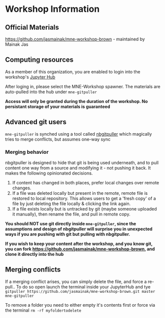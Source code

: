 # Workshop Information


## Official Materials  

https://github.com/jasmainak/mne-workshop-brown - maintained by Mainak Jas

## Computing resources

As a member of this organization, you are enabled to login into the workshop's [Jupyter Hub](https://ccv.jupyter.brown.edu)

After loging in, please select the MNE-Workshop spawner. The materials are auto-pulled into the hub under `mne-gitpuller` 

**Access will only be granted during the duration of the workshop. No persistant storage of your materials is guaranteed**


## Advanced git users

`mne-gitpuller` is synched using a tool called [nbgitpuller](https://github.com/jupyterhub/nbgitpuller) which magically tries to merge conflicts, but assumes one-way sync

### Merging behavior

nbgitpuller is designed to hide that git is being used
underneath, and to pull content one way from a source and modifying it -
not pushing it back.
It makes the following opinionated decisions.

1. If content has changed in both places, prefer local changes over remote changes.
2. If a file was deleted locally but present in the remote, remote file is restored
   to local repository. This allows users to get a 'fresh copy' of a file by
   just deleting the file locally & clicking the link again.
3. If a file exists locally but is untracked by git (maybe someone uploaded it manually),
   then rename the file, and pull in remote copy.
   
**You should NOT use git directly inside `mne-gitpuller`, since the assumptions
   and design of nbgitpuller will surprise you in unexpected ways if you are pushing with
   git but pulling with nbgitpuller.**

**If you wish to keep your content after the workshop, and you know git, you can fork https://github.com/jasmainak/mne-workshop-brown, and clone it directly into the hub**

## Merging conflicts

If a merging conflict arises, you can simply delete the file, and force a re-pull.. To do so open launch the terminal inside your JupyterHub and tye `gitpuller https://github.com/jasmainak/mne-workshop-brown.git master mne-gitpuller`

To remove a folder you need to either empty it's contents first or force via the terminal `rm -rf myfoldertodelete`
